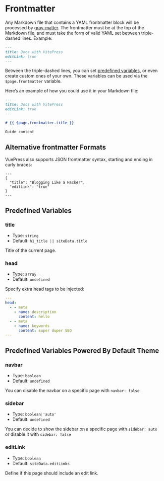 # Frontmatter

Any Markdown file that contains a YAML frontmatter block will be processed by [gray-matter](https://github.com/jonschlinkert/gray-matter). The frontmatter must be at the top of the Markdown file, and must take the form of valid YAML set between triple-dashed lines. Example:

```markdown
---
title: Docs with VitePress
editLink: true
---
```

Between the triple-dashed lines, you can set [predefined variables](#predefined-variables), or even create custom ones of your own. These variables can be used via the <code>\$page.frontmatter</code> variable.

Here’s an example of how you could use it in your Markdown file:

```markdown
---
title: Docs with VitePress
editLink: true
---

# {{ $page.frontmatter.title }}

Guide content
```

## Alternative frontmatter Formats

VuePress also supports JSON frontmatter syntax, starting and ending in curly braces:

```
---
{
  "title": "Blogging Like a Hacker",
  "editLink": "true"
}
---
```

## Predefined Variables

### title

- Type: `string`
- Default: `h1_title || siteData.title`

Title of the current page.

### head

- Type: `array`
- Default: `undefined`

Specify extra head tags to be injected:

```yaml
---
head:
  - - meta
    - name: description
      content: hello
  - - meta
    - name: keywords
      content: super duper SEO
---

```

## Predefined Variables Powered By Default Theme

### navbar

- Type: `boolean`
- Default: `undefined`

You can disable the navbar on a specific page with `navbar: false`

### sidebar

- Type: `boolean|'auto'`
- Default: `undefined`

You can decide to show the sidebar on a specific page with `sidebar: auto` or disable it with `sidebar: false`

### editLink

- Type: `boolean`
- Default: `siteData.editLinks`

Define if this page should include an edit link.

